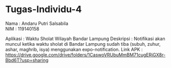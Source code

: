 # Tugas-Individu-4

Nama  : Andaru Putri Salsabila<br>
NIM   : 119140158<br>

Aplikasi  : Waktu Sholat Wilayah Bandar Lampung
Deskripsi : Notifikasi akan muncul ketika waktu sholat di Bandar Lampung sudah tiba (subuh, zuhur, ashar, maghrib, isya) menggunakan expo-notification.
Link APK  : https://drive.google.com/drive/folders/1CaswoVRUbuMmBM71cugERjGX8r-Bbd6T?usp=sharing
